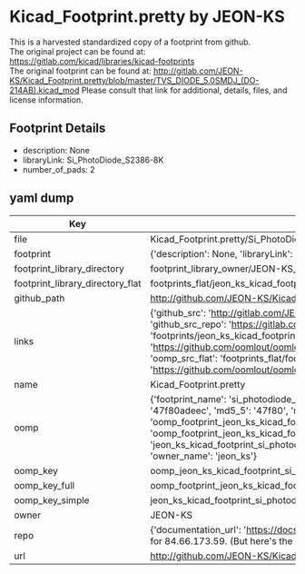 # Kicad_Footprint.pretty by JEON-KS  
This is a harvested standardized copy of a footprint from github.  
The original project can be found at:  
https://gitlab.com/kicad/libraries/kicad-footprints  
The original footprint can be found at:
http://gitlab.com/JEON-KS/Kicad_Footprint.pretty/blob/master/TVS_DIODE_5.0SMDJ_(DO-214AB).kicad_mod
Please consult that link for additional, details, files, and license information.  
## Footprint Details
* description: None  
* libraryLink: Si_PhotoDiode_S2386-8K  
* number_of_pads: 2  
## yaml dump  
| Key | Value |  
| --- | --- |  
| file | Kicad_Footprint.pretty/Si_PhotoDiode_S2386-8K.kicad_mod |  
| footprint | {'description': None, 'libraryLink': 'Si_PhotoDiode_S2386-8K', 'number_of_pads': 2} |  
| footprint_library_directory | footprint_library_owner/JEON-KS_Kicad_Footprint.pretty |  
| footprint_library_directory_flat | footprints_flat/jeon_ks_kicad_footprint_si_photodiode_s2386_8k/working |  
| github_path | http://github.com/JEON-KS/Kicad_Footprint.pretty/blob/master/Si_PhotoDiode_S2386-8K.kicad_mod |  
| links | {'github_src': 'http://gitlab.com/JEON-KS/Kicad_Footprint.pretty/blob/master/TVS_DIODE_5.0SMDJ_(DO-214AB).kicad_mod', 'github_src_repo': 'https://gitlab.com/kicad/libraries/kicad-footprints', 'oomp_bot': 'footprints/jeon_ks_kicad_footprint_si_photodiode_s2386_8k/working', 'oomp_bot_github': 'https://github.com/oomlout/oomlout_oomp_footprint_bot/tree/main/footprints/jeon_ks_kicad_footprint_si_photodiode_s2386_8k/working', 'oomp_src_flat': 'footprints_flat/footprints_flat/jeon_ks_kicad_footprint_si_photodiode_s2386_8k/working', 'oomp_src_flat_github': 'https://github.com/oomlout/oomlout_oomp_footprint_src/tree/main/footprints_flat/jeon_ks_kicad_footprint_si_photodiode_s2386_8k/working'} |  
| name | Kicad_Footprint.pretty |  
| oomp | {'footprint_name': 'si_photodiode_s2386_8k', 'library_name': 'kicad_footprint', 'md5': '47f80adeec70c0b9085152851114938d', 'md5_10': '47f80adeec', 'md5_5': '47f80', 'md5_6': '47f80a', 'oomp_key': 'oomp_jeon_ks_kicad_footprint_si_photodiode_s2386_8k', 'oomp_key_extra': 'oomp_footprint_jeon_ks_kicad_footprint_si_photodiode_s2386_8k', 'oomp_key_full': 'oomp_footprint_jeon_ks_kicad_footprint_si_photodiode_s2386_8k_47f80a', 'oomp_key_simple': 'jeon_ks_kicad_footprint_si_photodiode_s2386_8k', 'original_filename': 'Kicad_Footprint.pretty/Si_PhotoDiode_S2386-8K.kicad_mod', 'owner_name': 'jeon_ks'} |  
| oomp_key | oomp_jeon_ks_kicad_footprint_si_photodiode_s2386_8k |  
| oomp_key_full | oomp_footprint_jeon_ks_kicad_footprint_si_photodiode_s2386_8k |  
| oomp_key_simple | jeon_ks_kicad_footprint_si_photodiode_s2386_8k |  
| owner | JEON-KS |  
| repo | {'documentation_url': 'https://docs.github.com/rest/overview/resources-in-the-rest-api#rate-limiting', 'message': "API rate limit exceeded for 84.66.173.59. (But here's the good news: Authenticated requests get a higher rate limit. Check out the documentation for more details.)"} |  
| url | http://github.com/JEON-KS/Kicad_Footprint.pretty |  

